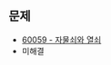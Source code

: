 ## 문제
- [60059 - 자물쇠와 열쇠](https://programmers.co.kr/learn/courses/30/lessons/60059?language=javascript)
- 미해결